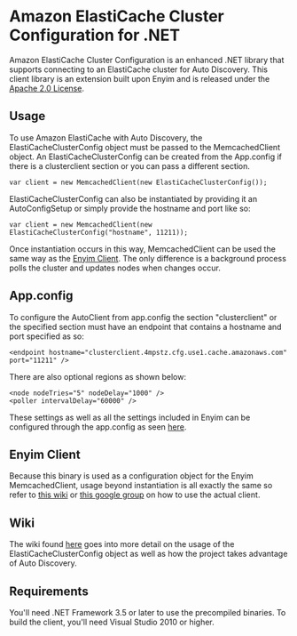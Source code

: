 # Amazon ElastiCache Cluster Configuration for .NET

Amazon ElastiCache Cluster Configuration is an enhanced .NET library that supports connecting to an ElastiCache cluster for Auto Discovery. This client library is an extension built upon Enyim and is released under the [Apache 2.0 License](http://aws.amazon.com/apache2.0/).

## Usage

To use Amazon ElastiCache with Auto Discovery, the ElastiCacheClusterConfig object must be passed to the MemcachedClient object. An ElastiCacheClusterConfig can be created from the App.config if there is a clusterclient section or you can pass a different section.
	
	var client = new MemcachedClient(new ElastiCacheClusterConfig());

ElastiCacheClusterConfig can also be instantiated by providing it an AutoConfigSetup or simply provide the hostname and port like so:

	var client = new MemcachedClient(new ElastiCacheClusterConfig("hostname", 11211));

Once instantiation occurs in this way, MemcachedClient can be used the same way as the [Enyim Client](https://github.com/enyim/EnyimMemcached). The only difference is a background process polls the cluster and updates nodes when changes occur.

## App.config
To configure the AutoClient from app.config the section "clusterclient" or the specified section must have an endpoint that contains a hostname and port specified as so:

    <endpoint hostname="clusterclient.4mpstz.cfg.use1.cache.amazonaws.com" port="11211" />

There are also optional regions as shown below:

    <node nodeTries="5" nodeDelay="1000" />
    <poller intervalDelay="60000" />

These settings as well as all the settings included in Enyim can be configured through the app.config as seen [here](https://github.com/enyim/EnyimMemcached/wiki/MemcachedClient-Configuration#appconfig).

## Enyim Client
Because this binary is used as a configuration object for the Enyim MemcachedClient, usage beyond instantiation is all exactly the same so refer to [this wiki](https://github.com/enyim/EnyimMemcached/wiki) or [this google group](https://groups.google.com/forum/#!forum/enyim-memcached) on how to use the actual client.

## Wiki
The wiki found [here](https://github.com/awslabs/elasticache-cluster-config-net/wiki) goes into more detail on the usage of the ElastiCacheClusterConfig object as well as how the project takes advantage of Auto Discovery.

## Requirements

You'll need .NET Framework 3.5 or later to use the precompiled binaries. To build the client, you'll need Visual Studio 2010 or higher.
